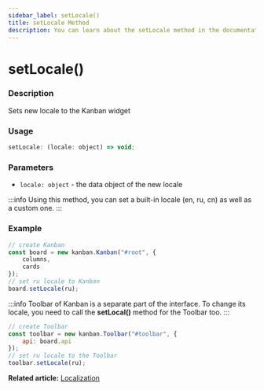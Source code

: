 ```yaml
---
sidebar_label: setLocale()
title: setLocale Method
description: You can learn about the setLocale method in the documentation of the DHTMLX JavaScript Kanban library. Browse developer guides and API reference, try out code examples and live demos, and download a free 30-day evaluation version of DHTMLX Kanban.
---
```


# setLocale()

### Description

Sets new locale to the Kanban widget

### Usage

```js
setLocale: (locale: object) => void;
```

### Parameters

- `locale: object` - the data object of the new locale

:::info
Using this method, you can set a built-in locale (en, ru, cn) as well as a custom one.
:::

### Example

```jsx {7}
// create Kanban
const board = new kanban.Kanban("#root", {
	columns,
	cards
});
// set ru locale to Kanban
board.setLocale(ru);
```

:::info
Toolbar of Kanban is a separate part of the interface. To change its locale, you need to call the **setLocal()** method for the Toolbar too.
:::

```jsx {7}
// create Toolbar
const toolbar = new kanban.Toolbar("#toolbar", {
	api: board.api
});
// set ru locale to the Toolbar
toolbar.setLocale(ru);
```

**Related article:** [Localization](guides/localization.md)
